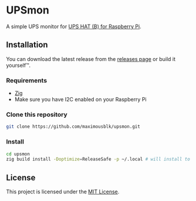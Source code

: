 # UPSmon

A simple UPS monitor for [UPS HAT (B) for Raspberry Pi](https://www.waveshare.com/product/ups-hat-b.htm).

## Installation

You can download the latest release from the [releases page](https://github.com/maximousblk/upsmon/releases) or build it yourself™️.

### Requirements

- [Zig](https://ziglang.org/)
- Make sure you have I2C enabled on your Raspberry Pi

### Clone this repository

```bash
git clone https://github.com/maximousblk/upsmon.git
```

### Install

```bash
cd upsmon
zig build install -Doptimize=ReleaseSafe -p ~/.local # will install to ~/.local/bin/upsmon
```

## License

This project is licensed under the [MIT License](LICENSE).
